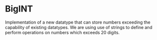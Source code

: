 # BigINT
Implementation of a new datatype that can store numbers exceeding the capability of existing datatypes.
We are using use of strings to define and perform operations on numbers which exceeds 20 digits.
